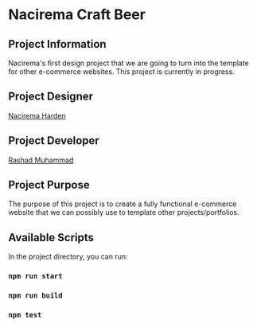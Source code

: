 # Nacirema Craft Beer

## Project Information

Nacirema's first design project that we are going to turn into the template for other e-commerce websites. This project is currently in progress.

## Project Designer

[Nacirema Harden](https://www.linkedin.com/in/nacirema-harden-98037016b/)

## Project Developer

[Rashad Muhammad](https://github.com/rashadnm01)

## Project Purpose

The purpose of this project is to create a fully functional e-commerce website that we can possibly use to template other projects/portfolios.

## Available Scripts

In the project directory, you can run:

### `npm run start`

### `npm run build`

### `npm test`
